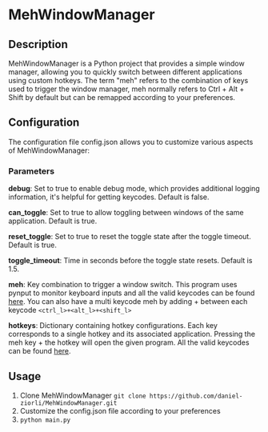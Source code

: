 # MehWindowManager
## Description
MehWindowManager is a Python project that provides a simple window manager, allowing you to quickly switch between different applications using custom hotkeys. The term "meh" refers to the combination of keys used to trigger the window manager, meh normally refers to Ctrl + Alt + Shift by default but can be remapped according to your preferences.

## Configuration
The configuration file config.json allows you to customize various aspects of MehWindowManager:

### Parameters
**debug**: Set to true to enable debug mode, which provides additional logging information, it's helpful for getting keycodes. Default is false.

**can_toggle**: Set to true to allow toggling between windows of the same application. Default is true.

**reset_toggle**: Set to true to reset the toggle state after the toggle timeout. Default is true.

**toggle_timeout**: Time in seconds before the toggle state resets. Default is 1.5.

**meh**: Key combination to trigger a window switch.
This program uses pynput to monitor keyboard inputs and all the valid keycodes can be found [here](https://pynput.readthedocs.io/en/latest/keyboard.html#pynput.keyboard.Key).
You can also have a multi keycode meh by adding + between each keycode 
`<ctrl_l>+<alt_l>+<shift_l>`

**hotkeys**: Dictionary containing hotkey configurations. Each key corresponds to a single hotkey and its associated application. Pressing the meh key + the hotkey will open the given program. All the valid keycodes can be found [here](https://pynput.readthedocs.io/en/latest/keyboard.html#pynput.keyboard.Key).

## Usage
1. Clone MehWindowManager 
`git clone https://github.com/daniel-ziorli/MehWindowManager.git`
2. Customize the config.json file according to your preferences
3. `python main.py`
